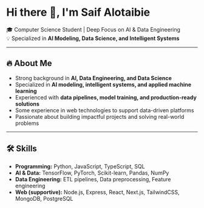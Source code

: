 # Hi there 👋, I'm Saif Alotaibie  

🎓 Computer Science Student | Deep Focus on AI & Data Engineering  
💡 Specialized in **AI Modeling, Data Science, and Intelligent Systems**  

---

## 🔥 About Me
- Strong background in **AI, Data Engineering, and Data Science**  
- Specialized in **AI modeling, intelligent systems, and applied machine learning**  
- Experienced with **data pipelines, model training, and production-ready solutions**  
- Some experience in web technologies to support data-driven platforms  
- Passionate about building impactful projects and solving real-world problems  

---

## 🛠️ Skills
- **Programming:** Python, JavaScript, TypeScript, SQL  
- **AI & Data:** TensorFlow, PyTorch, Scikit-learn, Pandas, NumPy  
- **Data Engineering:** ETL pipelines, Data preprocessing, Feature engineering  
- **Web (supportive):** Node.js, Express, React, Next.js, TailwindCSS, MongoDB, PostgreSQL  


